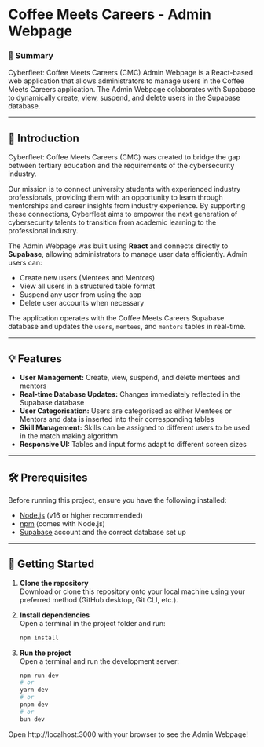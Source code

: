# Coffee Meets Careers - Admin Webpage

### 📌 Summary

Cyberfleet: Coffee Meets Careers (CMC) Admin Webpage is a React-based web application that allows administrators to manage users in the Coffee Meets Careers application. The Admin Webpage colaborates with Supabase to dynamically create, view, suspend, and delete users in the Supabase database.

---

## 🔖 Introduction

Cyberfleet: Coffee Meets Careers (CMC) was created to bridge the gap between tertiary education and the requirements of the cybersecurity industry.

Our mission is to connect university students with experienced industry professionals, providing them with an opportunity to learn through mentorships and career insights from industry experience. By supporting these connections, Cyberfleet aims to empower the next generation of cybersecurity talents to transition from academic learning to the professional industry.

The Admin Webpage was built using **React** and connects directly to **Supabase**, allowing administrators to manage user data efficiently. Admin users can:

- Create new users (Mentees and Mentors)
- View all users in a structured table format
- Suspend any user from using the app
- Delete user accounts when necessary

The application operates with the Coffee Meets Careers Supabase database and updates the `users`, `mentees`, and `mentors` tables in real-time.

---

## 💡 Features

- **User Management:** Create, view, suspend, and delete mentees and mentors
- **Real-time Database Updates:** Changes immediately reflected in the Supabase database
- **User Categorisation:** Users are categorised as either Mentees or Mentors and data is inserted into their corresponding tables
- **Skill Management:** Skills can be assigned to different users to be used in the match making algorithm
- **Responsive UI:** Tables and input forms adapt to different screen sizes

---

## 🛠 Prerequisites

Before running this project, ensure you have the following installed:

- [Node.js](https://nodejs.org/) (v16 or higher recommended)
- [npm](https://www.npmjs.com/) (comes with Node.js)
- [Supabase](https://supabase.com/) account and the correct database set up

---

## 🚀 Getting Started

1. **Clone the repository**  
   Download or clone this repository onto your local machine using your preferred method (GitHub desktop, Git CLI, etc.).

2. **Install dependencies**  
   Open a terminal in the project folder and run:

   ```bash
   npm install

3. **Run the project**  
   Open a terminal and run the development server:

   ```bash
   npm run dev
   # or
   yarn dev
   # or
   pnpm dev
   # or
   bun dev
Open http://localhost:3000 with your browser to see the Admin Webpage!
